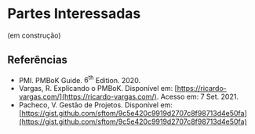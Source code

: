 # Partes Interessadas

(em construção)


## Referências

- PMI. PMBoK Guide. $6^{\text{th}}$ Edition. 2020.
- Vargas, R. Explicando o PMBoK. Disponível em: [https://ricardo-vargas.com/](https://ricardo-vargas.com/). Acesso em: 7 Set. 2021.
- Pacheco, V. Gestão de Projetos. Disponível em: [https://gist.github.com/sftom/9c5e420c9919d2707c8f98713d4e50fa](https://gist.github.com/sftom/9c5e420c9919d2707c8f98713d4e50fa)